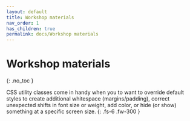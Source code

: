 ```yaml
---
layout: default
title: Workshop materials
nav_order: 1
has_children: true
permalink: docs/Workshop materials
---
```


# Workshop materials
{: .no_toc }

CSS utility classes come in handy when you to want to override default styles to create additional whitespace (margins/padding), correct unexpected shifts in font size or weight, add color, or hide (or show) something at a specific screen size.
{: .fs-6 .fw-300 }

